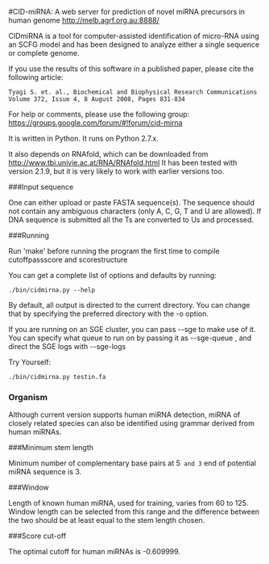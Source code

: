 
#CID-miRNA: A web server for prediction of novel miRNA precursors in human genome 
http://melb.agrf.org.au:8888/

CIDmiRNA is a tool for computer-assisted identification of micro-RNA using an
SCFG model and has been designed to analyze either a single sequence or complete
genome.

If you use the results of this software in a published paper, please cite the
following article:

    Tyagi S. et. al., Biochemical and Biophysical Research Communications                       
    Volume 372, Issue 4, 8 August 2008, Pages 831-834                                           

For help or comments, please use the following group:
https://groups.google.com/forum/#!forum/cid-mirna

It is written in Python. It runs on Python 2.7.x.

It also depends on RNAfold, which can be downloaded from
http://www.tbi.univie.ac.at/RNA/RNAfold.html  It has been tested with version
2.1.9, but it is very likely to work with earlier versions too.


###Input sequence

One can either upload or paste FASTA sequence(s). The sequence should not
contain any ambiguous characters (only A, C, G, T and U are allowed).  If DNA
sequence is submitted all the Ts are converted to Us and processed.


###Running

Run 'make' before running the program the first time to compile cutoffpassscore
and scorestructure


You can get a complete list of options and defaults by running:

```
./bin/cidmirna.py --help
```

By default, all output is directed to the current directory. You can change that
by specifying the preferred directory with the -o option.

If you are running on an SGE cluster, you can pass --sge to make use of it. You
can specify what queue to run on by passing it as --sge-queue <queuename>, and
direct the SGE logs with --sge-logs <directory>


Try Yourself:

```
./bin/cidmirna.py testin.fa
```


### Organism

Although current version supports human miRNA detection, miRNA of closely
related species can also be identified using grammar derived from human miRNAs.

###Minimum stem length

Minimum number of complementary base pairs at 5` and 3` end of potential miRNA
sequence is 3.


###Window

Length of known human miRNA, used for training, varies from 60 to 125. Window
length can be selected from this range and the difference  between the two
should be at least equal to the stem length chosen.


###Score cut-off

The optimal cutoff for human miRNAs is -0.609999.
